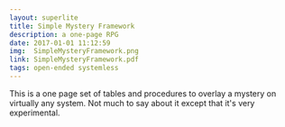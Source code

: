```yaml
---
layout: superlite
title: Simple Mystery Framework
description: a one-page RPG
date: 2017-01-01 11:12:59
img:  SimpleMysteryFramework.png
link: SimpleMysteryFramework.pdf
tags: open-ended systemless
---
```


This is a one page set of tables and procedures to overlay a mystery on virtually any system. Not much to say about it except that it's very experimental.
